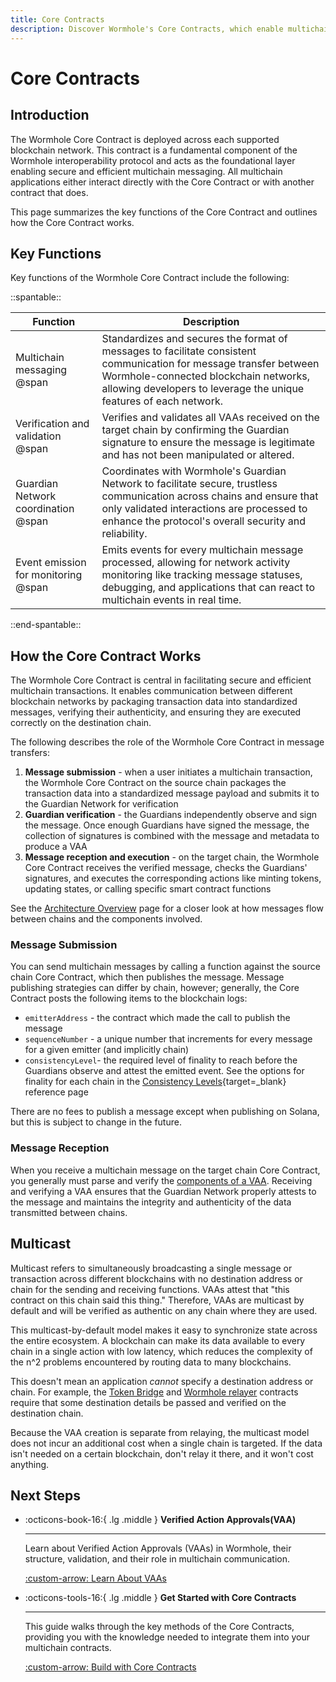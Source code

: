 ```yaml
---
title: Core Contracts
description: Discover Wormhole's Core Contracts, which enable multichain communication with message sending, receiving, and multicast features for efficient synchronization.
---
```


# Core Contracts

## Introduction

The Wormhole Core Contract is deployed across each supported blockchain network. This contract is a fundamental component of the Wormhole interoperability protocol and acts as the foundational layer enabling secure and efficient multichain messaging. All multichain applications either interact directly with the Core Contract or with another contract that does.

This page summarizes the key functions of the Core Contract and outlines how the Core Contract works.

## Key Functions 

Key functions of the Wormhole Core Contract include the following:

::spantable::

| Function                            | Description                                                                                                                                                                                                                      |
|-------------------------------------|----------------------------------------------------------------------------------------------------------------------------------------------------------------------------------------------------------------------------------|
| Multichain messaging @span          | Standardizes and secures the format of messages to facilitate consistent communication for message transfer between Wormhole-connected blockchain networks, allowing developers to leverage the unique features of each network. |
| Verification and validation @span   | Verifies and validates all VAAs received on the target chain by confirming the Guardian signature to ensure the message is legitimate and has not been manipulated or altered.                                                   |
| Guardian Network coordination @span | Coordinates with Wormhole's Guardian Network to facilitate secure, trustless communication across chains and ensure that only validated interactions are processed to enhance the protocol's overall security and reliability.   |
| Event emission for monitoring @span | Emits events for every multichain message processed, allowing for network activity monitoring like tracking message statuses, debugging, and applications that can react to multichain events in real time.                      |

::end-spantable::

## How the Core Contract Works

The Wormhole Core Contract is central in facilitating secure and efficient multichain transactions. It enables communication between different blockchain networks by packaging transaction data into standardized messages, verifying their authenticity, and ensuring they are executed correctly on the destination chain.

The following describes the role of the Wormhole Core Contract in message transfers:

1. **Message submission** - when a user initiates a multichain transaction, the Wormhole Core Contract on the source chain packages the transaction data into a standardized message payload and submits it to the Guardian Network for verification
2. **Guardian verification** - the Guardians independently observe and sign the message. Once enough Guardians have signed the message, the collection of signatures is combined with the message and metadata to produce a VAA
3. **Message reception and execution** - on the target chain, the Wormhole Core Contract receives the verified message, checks the Guardians' signatures, and executes the corresponding actions like minting tokens, updating states, or calling specific smart contract functions

See the [Architecture Overview](/docs/learn/infrastructure/architecture/) page for a closer look at how messages flow between chains and the components involved.

### Message Submission

You can send multichain messages by calling a function against the source chain Core Contract, which then publishes the message. Message publishing strategies can differ by chain, however; generally, the Core Contract posts the following items to the blockchain logs:

- `emitterAddress` - the contract which made the call to publish the message
- `sequenceNumber` - a unique number that increments for every message for a given emitter (and implicitly chain)
- `consistencyLevel`- the required level of finality to reach before the Guardians observe and attest the emitted event. See the options for finality for each chain in the [Consistency Levels](/docs/build/reference/consistency-levels/){target=\_blank} reference page

There are no fees to publish a message except when publishing on Solana, but this is subject to change in the future.

### Message Reception

When you receive a multichain message on the target chain Core Contract, you generally must parse and verify the [components of a VAA](/docs/learn/infrastructure/vaas#vaa-format). Receiving and verifying a VAA ensures that the Guardian Network properly attests to the message and maintains the integrity and authenticity of the data transmitted between chains.

## Multicast

Multicast refers to simultaneously broadcasting a single message or transaction across different blockchains with no destination address or chain for the sending and receiving functions. VAAs attest that "this contract on this chain said this thing." Therefore, VAAs are multicast by default and will be verified as authentic on any chain where they are used.

This multicast-by-default model makes it easy to synchronize state across the entire ecosystem. A blockchain can make its data available to every chain in a single action with low latency, which reduces the complexity of the n^2 problems encountered by routing data to many blockchains.

This doesn't mean an application _cannot_ specify a destination address or chain. For example, the [Token Bridge](/docs/learn/transfers/token-bridge/) and [Wormhole relayer](/docs/learn/infrastructure/relayer/) contracts require that some destination details be passed and verified on the destination chain.

Because the VAA creation is separate from relaying, the multicast model does not incur an additional cost when a single chain is targeted. If the data isn't needed on a certain blockchain, don't relay it there, and it won't cost anything.

## Next Steps

<div class="grid cards" markdown>

-   :octicons-book-16:{ .lg .middle } **Verified Action Approvals(VAA)**

    ---

    Learn about Verified Action Approvals (VAAs) in Wormhole, their structure, validation, and their role in multichain communication.

    [:custom-arrow: Learn About VAAs](/docs/learn/infrastructure/vaas/)

- :octicons-tools-16:{ .lg .middle } **Get Started with Core Contracts**

    ---

    This guide walks through the key methods of the Core Contracts, providing you with the knowledge needed to integrate them into your multichain contracts.

    [:custom-arrow: Build with Core Contracts](/docs/build/core-messaging/core-contracts/)

</div>

